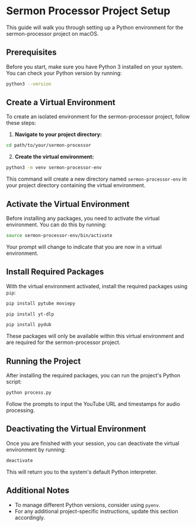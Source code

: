 # Sermon Processor Project Setup

This guide will walk you through setting up a Python environment for the
sermon-processor project on macOS.

## Prerequisites

Before you start, make sure you have Python 3 installed on your system. You can
check your Python version by running:

```bash
python3 --version
```

## Create a Virtual Environment

To create an isolated environment for the sermon-processor project, follow these
steps:

1. **Navigate to your project directory:**

```bash
cd path/to/your/sermon-processor
```

2. **Create the virtual environment:**

```bash
python3 -m venv sermon-processor-env
```

This command will create a new directory named `sermon-processor-env` in your
project directory containing the virtual environment.

## Activate the Virtual Environment

Before installing any packages, you need to activate the virtual environment.
You can do this by running:

```bash
source sermon-processor-env/bin/activate
```

Your prompt will change to indicate that you are now in a virtual environment.

## Install Required Packages

With the virtual environment activated, install the required packages using
`pip`:

```bash
pip install pytube moviepy
```

```bash
pip install yt-dlp
```

```bash
pip install pydub
```

These packages will only be available within this virtual environment and are
required for the sermon-processor project.

## Running the Project

After installing the required packages, you can run the project's Python script:

```bash
python process.py
```

Follow the prompts to input the YouTube URL and timestamps for audio processing.

## Deactivating the Virtual Environment

Once you are finished with your session, you can deactivate the virtual
environment by running:

```bash
deactivate
```

This will return you to the system's default Python interpreter.

## Additional Notes

- To manage different Python versions, consider using `pyenv`.
- For any additional project-specific instructions, update this section
  accordingly.
